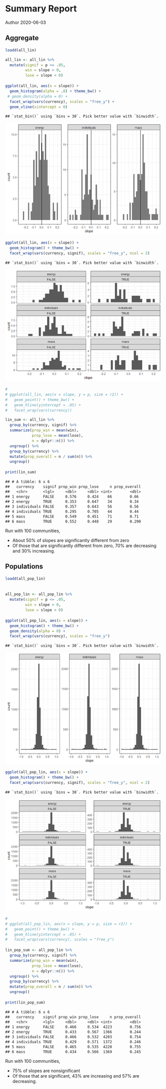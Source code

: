 Summary Report
================
Author
2020-06-03

## Aggregate

``` r
loadd(all_lin)
```

``` r
all_lin <- all_lin %>%
  mutate(signif = p <= .05,
         win = slope > 0,
         lose = slope < 0)

ggplot(all_lin, aes(x = slope)) +
  geom_histogram(alpha = .8) + theme_bw() + 
 # geom_density(alpha = 0) +
  facet_wrap(vars(currency), scales = "free_y") +
  geom_vline(xintercept = 0)
```

    ## `stat_bin()` using `bins = 30`. Pick better value with `binwidth`.

![](report_files/figure-gfm/slope%20and%20p%20hists-1.png)<!-- -->

``` r
ggplot(all_lin, aes(x = slope)) +
  geom_histogram() + theme_bw() + 
  facet_wrap(vars(currency, signif), scales = "free_y", ncol = 2) 
```

    ## `stat_bin()` using `bins = 30`. Pick better value with `binwidth`.

![](report_files/figure-gfm/slope%20and%20p%20hists-2.png)<!-- -->

``` r
# 
# ggplot(all_lin, aes(x = slope, y = p, size = r2)) +
#   geom_point() + theme_bw() + 
#   geom_hline(yintercept = .05) +
#   facet_wrap(vars(currency))
```

``` r
lin_sum <- all_lin %>%
  group_by(currency, signif) %>%
  summarize(prop_win = mean(win),
            prop_lose = mean(lose),
            n = dplyr::n()) %>%
  ungroup() %>%
  group_by(currency) %>%
  mutate(prop_overall = n / sum(n)) %>%
  ungroup()

print(lin_sum)
```

    ## # A tibble: 6 x 6
    ##   currency    signif prop_win prop_lose     n prop_overall
    ##   <chr>       <lgl>     <dbl>     <dbl> <int>        <dbl>
    ## 1 energy      FALSE     0.576     0.424    66        0.66 
    ## 2 energy      TRUE      0.353     0.647    34        0.34 
    ## 3 individuals FALSE     0.357     0.643    56        0.56 
    ## 4 individuals TRUE      0.295     0.705    44        0.44 
    ## 5 mass        FALSE     0.549     0.451    71        0.71 
    ## 6 mass        TRUE      0.552     0.448    29        0.290

Run with 100 communities,

  - About 50% of slopes are significantly different from zero
  - Of those that are significantly different from zero, 70% are
    decreasing and 30% increasing.

## Populations

``` r
loadd(all_pop_lin)


all_pop_lin <- all_pop_lin %>%
  mutate(signif = p <= .05,
         win = slope > 0,
         lose = slope < 0)

ggplot(all_pop_lin, aes(x = slope)) +
  geom_histogram() + theme_bw() + 
  geom_density(alpha = 0) +
  facet_wrap(vars(currency), scales = "free_y")
```

    ## `stat_bin()` using `bins = 30`. Pick better value with `binwidth`.

![](report_files/figure-gfm/load%20pop-1.png)<!-- -->

``` r
ggplot(all_pop_lin, aes(x = slope)) +
  geom_histogram() + theme_bw() + 
  facet_wrap(vars(currency, signif), scales = "free_y", ncol = 2)
```

    ## `stat_bin()` using `bins = 30`. Pick better value with `binwidth`.

![](report_files/figure-gfm/load%20pop-2.png)<!-- -->

``` r
# 
# ggplot(all_pop_lin, aes(x = slope, y = p, size = r2)) +
#   geom_point() + theme_bw() + 
#   geom_hline(yintercept = .05) +
#   facet_wrap(vars(currency), scales = "free_y")

lin_pop_sum <- all_pop_lin %>%
  group_by(currency, signif) %>%
  summarize(prop_win = mean(win),
            prop_lose = mean(lose),
            n = dplyr::n()) %>%
  ungroup() %>%
  group_by(currency) %>%
  mutate(prop_overall = n / sum(n)) %>%
  ungroup()

print(lin_pop_sum)
```

    ## # A tibble: 6 x 6
    ##   currency    signif prop_win prop_lose     n prop_overall
    ##   <chr>       <lgl>     <dbl>     <dbl> <int>        <dbl>
    ## 1 energy      FALSE     0.466     0.534  4223        0.756
    ## 2 energy      TRUE      0.433     0.567  1366        0.244
    ## 3 individuals FALSE     0.466     0.532  4203        0.754
    ## 4 individuals TRUE      0.429     0.571  1372        0.246
    ## 5 mass        FALSE     0.465     0.535  4220        0.755
    ## 6 mass        TRUE      0.434     0.566  1369        0.245

Run with 100 communities,

  - 75% of slopes are nonsignificant
  - Of those that are significant, 43% are increasing and 57% are
    decreasing.
